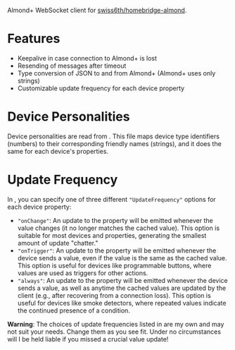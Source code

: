 Almond+ WebSocket client for [swiss6th/homebridge-almond](https://github.com/swiss6th/homebridge-almond).

# Features
- Keepalive in case connection to Almond+ is lost
- Resending of messages after timeout
- Type conversion of JSON to and from Almond+ (Almond+ uses only strings)
- Customizable update frequency for each device property

# Device Personalities
Device personalities are read from [](devicePersonalities.json). This file maps device type identifiers (numbers) to their corresponding friendly names (strings), and it does the same for each device's properties.

# Update Frequency
In [](devicePersonalities.json), you can specify one of three different `"UpdateFrequency"` options for each device property:

- `"onChange"`: An update to the property will be emitted whenever the value changes (it no longer matches the cached value). This option is suitable for most devices and properties, generating the smallest amount of update "chatter."
- `"onTrigger"`: An update to the property will be emitted whenever the device sends a value, even if the value is the same as the cached value. This option is useful for devices like programmable buttons, where values are used as triggers for other actions.
- `"always"`: An update to the property will be emitted whenever the device sends a value, as well as anytime the cached values are updated by the client (e.g., after recovering from a connection loss). This option is useful for devices like smoke detectors, where repeated values indicate the continued presence of a condition.

**Warning**: The choices of update frequencies listed in [](devicePersonalities.json) are my own and may not suit your needs. Change them as you see fit. Under no circumstances will I be held liable if you missed a crucial value update!